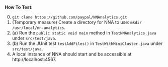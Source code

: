 **How To Test:**

0. `git clone https://github.com/paypal/NNAnalytics.git`
1. (Temporary measure) Create a directory for NNA to use: `mkdir /usr/local/nn-analytics`.
2. (a) Run the `public static void main` method in `TestNNAnalytics.java` under `src/test/java`.
2. (b) Run the JUnit test `testAddFiles()` in `TestWithMiniCluster.java` under `src/test/java`.
3. A local instance of NNA should start and be accessible at http://localhost:4567.